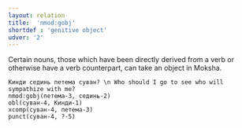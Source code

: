 ```yaml
---
layout: relation
title:  'nmod:gobj'
shortdef : 'genitive object'
udver: '2'
---
```


Certain nouns, those which have been directly derived from a verb or
otherwise have a verb counterpart, can take an object in
Moksha.

~~~ sdparse
Кинди сединь петема суван? \n Who should I go to see who will sympathize with me?
nmod:gobj(петема-3, сединь-2)
obl(суван-4, Кинди-1)
xcomp(суван-4, петема-3)
punct(суван-4, ?-5)
~~~
<!-- Interlanguage links updated Po 11. listopadu 2024, 20:11:04 CET -->
